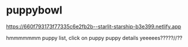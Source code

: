 # puppybowl
https://660f793173f77335c6e2fb2b--starlit-starship-b3e399.netlify.app

hmmmmmmm puppy list, click on puppy puppy details yeeeees?????//??